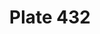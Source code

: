 ---
flag: 
order: '113'
pid: '432'
an: '11'
title: Plate 432
rev_year: 
_date: 1 décembre 1803
caption: Fichu noué en Cravate. Robe de Florence.
translation: Headscarf tied as Cravat (?). Dress in a Florentine style.
student: Jodi Mikesell
keywords: 
column: 
flag_translation: 
permalink: /plates/432
layout: plate-page
---